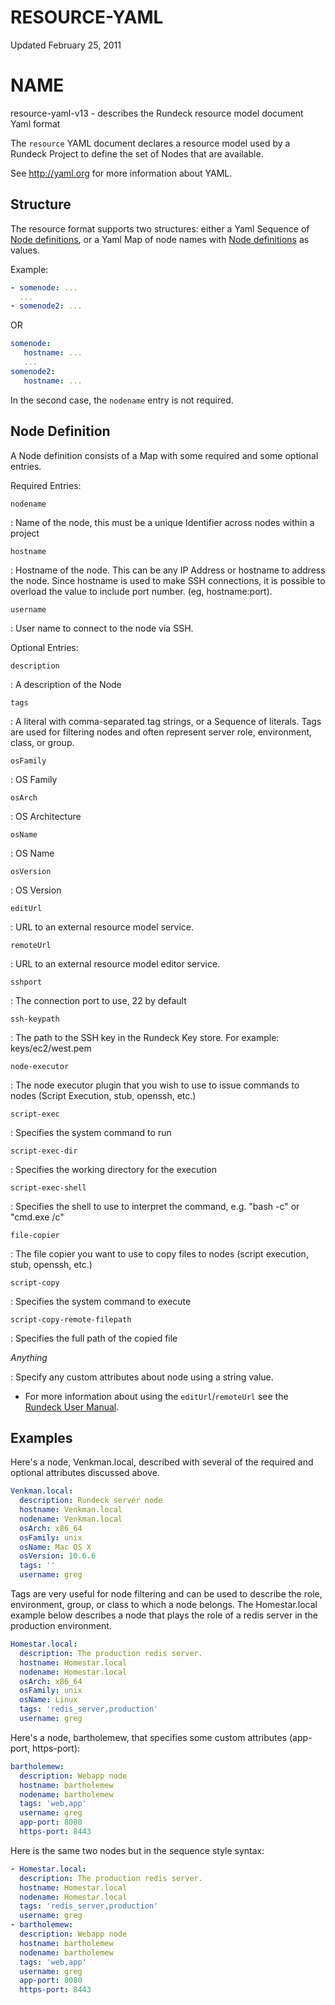 # RESOURCE-YAML

Updated February 25, 2011

# NAME

resource-yaml-v13 - describes the Rundeck resource model document Yaml format

The `resource` YAML document declares a resource model used by a Rundeck Project to define the set of Nodes that are available.

See <http://yaml.org> for more information about YAML.

## Structure

The resource format supports two structures: either a Yaml Sequence of [Node definitions](#node-definition), or a Yaml Map of node names with [Node definitions](#node-definition) as values.

Example:

```yaml
- somenode: ...
  ...
- somenode2: ...
```

OR

```yaml
somenode:
   hostname: ...
   ...
somenode2:
   hostname: ...
```

In the second case, the `nodename` entry is not required.

## Node Definition

A Node definition consists of a Map with some required and some optional entries.

Required Entries:

`nodename`

: Name of the node, this must be a unique Identifier across nodes within a project

`hostname`

: Hostname of the node. This can be any IP Address or hostname to address the node.
Since hostname is used to make SSH connections, it is possible to overload the value
to include port number. (eg, hostname:port).

`username`

: User name to connect to the node via SSH.

Optional Entries:

`description`

: A description of the Node

`tags`

: A literal with comma-separated tag strings, or a Sequence of literals. Tags are used for filtering nodes and often represent server role, environment, class, or group.

`osFamily`

: OS Family

`osArch`

: OS Architecture

`osName`

: OS Name

`osVersion`

: OS Version

`editUrl`

: URL to an external resource model service.

`remoteUrl`

: URL to an external resource model editor service.

`sshport`

: The connection port to use, 22 by default

`ssh-keypath`

: The path to the SSH key in the Rundeck Key store. For example: keys/ec2/west.pem

`node-executor`

: The node executor plugin that you wish to use to issue commands to nodes (Script Execution, stub, openssh, etc.)

`script-exec`

: Specifies the system command to run

`script-exec-dir`

: Specifies the working directory for the execution

`script-exec-shell`

: Specifies the shell to use to interpret the command, e.g. "bash -c" or "cmd.exe /c"

`file-copier`

: The file copier you want to use to copy files to nodes (script execution, stub, openssh, etc.)

`script-copy`

: Specifies the system command to execute

`script-copy-remote-filepath`

: Specifies the full path of the copied file


_Anything_

: Specify any custom attributes about node using a string value.

- For more information about using the `editUrl`/`remoteUrl` see the [Rundeck User Manual](/manual/projects/resource-model-sources/resource-editor.md#resource-editor).

## Examples

Here's a node, Venkman.local, described with several of the required and optional
attributes discussed above.

```yaml
Venkman.local:
  description: Rundeck server node
  hostname: Venkman.local
  nodename: Venkman.local
  osArch: x86_64
  osFamily: unix
  osName: Mac OS X
  osVersion: 10.6.6
  tags: ''
  username: greg
```

Tags are very useful for node filtering and can be used
to describe the role, environment, group, or class to which a node belongs.
The Homestar.local example below describes a node that plays the role of a redis server in the
production environment.

```yaml
Homestar.local:
  description: The production redis server.
  hostname: Homestar.local
  nodename: Homestar.local
  osArch: x86_64
  osFamily: unix
  osName: Linux
  tags: 'redis_server,production'
  username: greg
```

Here's a node, bartholemew, that specifies some custom attributes (app-port, https-port):

```yaml
bartholemew:
  description: Webapp node
  hostname: bartholemew
  nodename: bartholemew
  tags: 'web,app'
  username: greg
  app-port: 8080
  https-port: 8443
```

Here is the same two nodes but in the sequence style syntax:

```yaml
- Homestar.local:
  description: The production redis server.
  hostname: Homestar.local
  nodename: Homestar.local
  tags: 'redis_server,production'
  username: greg
- bartholemew:
  description: Webapp node
  hostname: bartholemew
  nodename: bartholemew
  tags: 'web,app'
  username: greg
  app-port: 8080
  https-port: 8443
```
